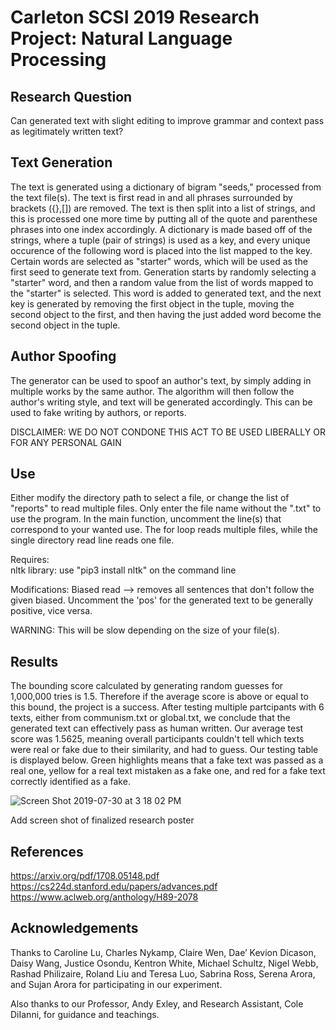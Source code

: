 # Carleton SCSI 2019 Research Project: Natural Language Processing 

## Research Question
Can generated text with slight editing to improve grammar and context pass as legitimately written text?

## Text Generation
The text is generated using a dictionary of bigram "seeds," processed from the text file(s). The text is first read in and all phrases surrounded by brackets ({},[]) are removed. The text is then split into a list of strings, and this is processed one more time by putting all of the quote and parenthese phrases into one index accordingly. A dictionary is made based off of the strings, where a tuple (pair of strings) is used as a key, and every unique occurence of the following word is placed into the list mapped to the key. Certain words are selected as "starter" words, which will be used as the first seed to generate text from. Generation starts by randomly selecting a "starter" word, and then a random value from the list of words mapped to the "starter" is selected. This word is added to generated text, and the next key is generated by removing the first object in the tuple, moving the second object to the first, and then having the just added word become the second object in the tuple.

## Author Spoofing
The generator can be used to spoof an author's text, by simply adding in multiple works by the same author. The algorithm will then follow the author's writing style, and text will be generated accordingly. This can be used to fake writing by authors, or reports.   
  
DISCLAIMER: WE DO NOT CONDONE THIS ACT TO BE USED LIBERALLY OR FOR ANY PERSONAL GAIN

## Use
Either modify the directory path to select a file, or change the list of "reports" to read multiple files. Only enter the file name without the ".txt" to use the program. In the main function, uncomment the line(s) that correspond to your wanted use. The for loop reads multiple files, while the single directory read line reads one file.  
  
Requires:  
nltk library: use "pip3 install nltk" on the command line  
  
Modifications:
Biased read --> removes all sentences that don't follow the given biased. Uncomment the 'pos' for the generated text to be generally positive, vice versa.  
  
WARNING: This will be slow depending on the size of your file(s).

## Results
The bounding score calculated by generating random guesses for 1,000,000 tries is 1.5. Therefore if the average score is above or equal to this bound, the project is a success. After testing multiple partcipants with 6 texts, either from communism.txt or global.txt, we conclude that the generated text can effectively pass as human written. Our average test score was 1.5625, meaning overall participants couldn't tell which texts were real or fake due to their similarity, and had to guess. Our testing table is displayed below. Green highlights means that a fake text was passed as a real one, yellow for a real text mistaken as a fake one, and red for a fake text correctly identified as a fake.  
  
![Screen Shot 2019-07-30 at 3 18 02 PM](https://user-images.githubusercontent.com/32970087/62162168-42381900-b2dd-11e9-872f-069ec6545cdd.png)
  
Add screen shot of finalized research poster  
  
## References
https://arxiv.org/pdf/1708.05148.pdf  
https://cs224d.stanford.edu/papers/advances.pdf   
https://www.aclweb.org/anthology/H89-2078  

## Acknowledgements
Thanks to Caroline Lu, Charles Nykamp, Claire Wen, Dae’ Kevion Dicason, Daisy Wang, Justice Osondu, Kentron White, Michael Schultz, Nigel Webb, Rashad Philizaire, Roland Liu and Teresa Luo, Sabrina Ross, Serena Arora, and Sujan Arora for participating in our experiment.

Also thanks to our Professor, Andy Exley, and Research Assistant, Cole DiIanni, for guidance and teachings.

